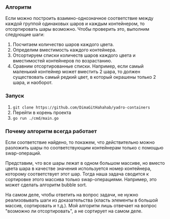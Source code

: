 ### Алгоритм
Если можно построить взаимно-однозначное соответствие между каждой группой одинаковых шаров и каждым контейнером, то отсортировать шары возможно. Чтобы проверить это, выполним следующие шаги:
1. Посчитаем количество шаров каждого цвета.
2. Определим вместимость каждого контейнера.
3. Отсортируем списки количеств шаров каждого цвета и вместимостей контейнеров по возрастанию.
4. Сравним отсортированные списки. Например, если самый маленький контейнер может вместить 2 шара, то должен существовать самый редкий цвет, в который окрашены только 2 шара, и наоборот.


### Запуск

1. ```git clone https://github.com/DimaGitHahahab/yadro-containers```
2. Перейти в корень проекта
3. ```go run ./cmd/main.go```

### Почему алгоритм всегда работает
Если соответствие найдено, то покажем, что действительно можно разложить шары по соответствующим контейнерам только с помощью swap-операций.

Представим, что все шары лежат в одном большом массиве, но вместо цвета шара в качестве значения используется номер контейнера, которому соответствует этот шар. Тогда наша задача сводится к сортировке этого массива только swap-операциями. Например, это может сделать алгоритм bubble sort.

На самом деле, чтобы ответить на вопрос задачи, не нужно реализовывать шаги из доказательства (класть элементы в большой массив, сортировать и т.д.). Мой алгоритм лишь отвечает на вопрос "возможно ли отсортировать", а не сортирует на самом деле.